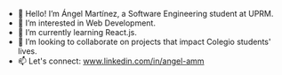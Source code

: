 - 👋 Hello! I’m Ángel Martínez, a Software Engineering student at UPRM.
- 👀 I’m interested in Web Development.
- 🌱 I’m currently learning React.js.
- 💞️ I’m looking to collaborate on projects that impact Colegio students' lives.
- 📫 Let's connect: www.linkedin.com/in/angel-amm

<!---
angeladriaan/angeladriaan is a ✨ special ✨ repository because its `README.md` (this file) appears on your GitHub profile.
You can click the Preview link to take a look at your changes.
--->
